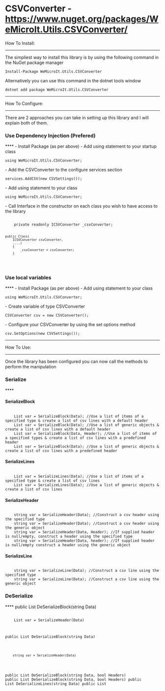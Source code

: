 CSVConverter - https://www.nuget.org/packages/WeMicroIt.Utils.CSVConverter/
===========

How To Install:
****
The simpliest way to install this library is by using the following command in the NuGet package manager
<pre><code>Install-Package WeMicroIt.Utils.CSVConverter</code></pre>
Alternatively you can use this command in the dotnet tools window
<pre><code>dotnet add package WeMicroIt.Utils.CSVConverter</code></pre>

---

How To Configure:
****
There are 2 approaches you can take in setting up this library and I will explain both of them.

<h3>Use Dependency Injection (Prefered)</h3>
****
- Install Package (as per above)
- Add using statement to your startup class
<pre><code>using WeMicroIt.Utils.CSVConverter;</code></pre>
- Add the CSVConverter to the configure services section
<pre><code>services.AddCSV(new CSVSettings());</code></pre>
- Add using statement to your class
<pre><code>using WeMicroIt.Utils.CSVConverter;</code></pre>
- Call Interface in the constructor on each class you wish to have access to the library
<pre><code>
    private readonly ICSVConverter _csvConverter;

    public Class(
        ICSVConverter csvConverter,
        ....)
        {
            _csvConverter = csvConverter;
        }
</code></pre>

<h3>Use local variables</h3>
****
- Install Package (as per above)
- Add using statement to your class
<pre><code>using WeMicroIt.Utils.CSVConverter;</code></pre>
- Create variable of type CSVConverter 
<pre><code>CSVConverter csv = new CSVConverter();</code></pre>
- Configure your CSVConverter by using the set options method
<pre><code>csv.SetOptions(new CSVSettings());</code></pre>

----

How To Use:
****
Once the library has been configured you can now call the methods to perform the manipulation

<h3>Serialize</h3>
****
<h4>SerializeBlock</h4>
<pre><code>
    List<string> var = SerializeBlock<T>(Data); //Use a list of items of a specified type & create a list of csv lines with a default header
    List<string> var = SerializeBlock(Data); //Use a list of generic objects & create a list of csv lines with a default header
    List<string> var = SerializeBlock<T>(Data, Header); //Use a list of items of a specified types & create a list of csv lines with a predefined header
    List<string> var = SerializeBlock<T>(Data); //Use a list of generic objects & create a list of csv lines with a predefined header
</code></pre>

<h4>SerializeLines</h4>
<pre><code>
    List<string> var = SerializeLines<T>(Data); //Use a list of items of a specified type & create a list of csv lines
    List<string> var = SerializeLines(Data); //Use a list of generic objects & create a list of csv lines
</code></pre>

<h4>SerializeHeader</h4>
<pre><code>
    string var = SerializeHeader<T>(Data); //Construct a csv header using the specified type
    string var = SerializeHeader(Data); //Construct a csv header using the generic object
    string var = SerializeHeader<T>(Data, Header); //If supplied header is null/empty, construct a header using the specified type
    string var = SerializeHeader(Data, header); //If supplied header is null/empty construct a header using the generic object
</code></pre>

<h4>SerializeLine</h4>
<pre><code>
    string var = SerializeLine<T>(Data); //Construct a csv line using the specified type
    string var = SerializeLine(Data); //Construct a csv line using the generic object
</code></pre>

<h3>DeSerialize</h3>
****
public List<object> DeSerializeBlock(string Data)
<pre><code>
    List<object> var = SerializeHeader<T>(Data)
</code></pre>

public List<T> DeSerializeBlock<T>(string Data)
<pre><code>
    string var = SerializeHeader<T>(Data)
</code></pre>

public List<object> DeSerializeBlock(string Data, bool Headers)
public List<T> DeSerializeBlock<T>(string Data, bool Headers)
public List<object> DeSerializeLines(string Data)
public List<object> DeSerializeLines(List<string> Data)
public List<T> DeSerializeLines<T>(string Data)
public List<T> DeSerializeLines<T>(List<string> Data)
public List<object> DeSerializeLines(string Data, bool Headers)
public List<object> DeSerializeLines(List<string> Data, bool Headers)
public List<T> DeSerializeLines<T>(string Data, bool Headers)
public List<T> DeSerializeLines<T>(List<string> Data, bool Headers)
public object DeSerializeLine(string Data)
public T DeSerializeLine<T>(string Data)